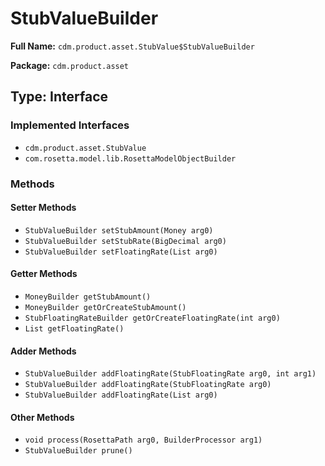# StubValueBuilder

**Full Name:** `cdm.product.asset.StubValue$StubValueBuilder`

**Package:** `cdm.product.asset`

## Type: Interface

### Implemented Interfaces

- `cdm.product.asset.StubValue`
- `com.rosetta.model.lib.RosettaModelObjectBuilder`

### Methods

#### Setter Methods

- `StubValueBuilder setStubAmount(Money arg0)`
- `StubValueBuilder setStubRate(BigDecimal arg0)`
- `StubValueBuilder setFloatingRate(List arg0)`

#### Getter Methods

- `MoneyBuilder getStubAmount()`
- `MoneyBuilder getOrCreateStubAmount()`
- `StubFloatingRateBuilder getOrCreateFloatingRate(int arg0)`
- `List getFloatingRate()`

#### Adder Methods

- `StubValueBuilder addFloatingRate(StubFloatingRate arg0, int arg1)`
- `StubValueBuilder addFloatingRate(StubFloatingRate arg0)`
- `StubValueBuilder addFloatingRate(List arg0)`

#### Other Methods

- `void process(RosettaPath arg0, BuilderProcessor arg1)`
- `StubValueBuilder prune()`

